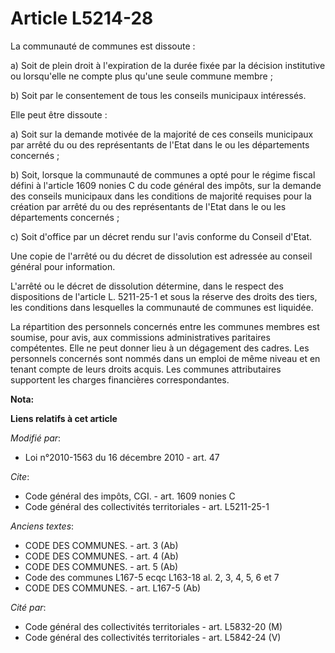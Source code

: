 # Article L5214-28

La communauté de communes est dissoute : 

a) Soit de plein droit à l'expiration de la durée fixée par la décision institutive ou lorsqu'elle ne compte plus qu'une
seule commune membre ; 

b) Soit par le consentement de tous les conseils municipaux intéressés. 

Elle peut être dissoute : 

a) Soit sur la demande motivée de la majorité de ces conseils municipaux par arrêté du ou des représentants de l'Etat dans le
ou les départements concernés ; 

b) Soit, lorsque la communauté de communes a opté pour le régime fiscal défini à l'article 1609 nonies C du code général des
impôts, sur la demande des conseils municipaux dans les conditions de majorité requises pour la création par arrêté du ou des
représentants de l'Etat dans le ou les départements concernés ; 

c) Soit d'office par un décret rendu sur l'avis conforme du Conseil d'Etat.

Une copie de l'arrêté ou du décret de dissolution est adressée au conseil général pour information. 

L'arrêté ou le décret de dissolution détermine, dans le respect des dispositions de l'article L. 5211-25-1 et sous la réserve
des droits des tiers, les conditions dans lesquelles la communauté de communes est liquidée. 

La répartition des personnels concernés entre les communes membres est soumise, pour avis, aux commissions administratives
paritaires compétentes. Elle ne peut donner lieu à un dégagement des cadres. Les personnels concernés sont nommés dans un
emploi de même niveau et en tenant compte de leurs droits acquis. Les communes attributaires supportent les charges
financières correspondantes.

**Nota:**



**Liens relatifs à cet article**

_Modifié par_:

  - Loi n°2010-1563 du 16 décembre 2010 - art. 47

_Cite_:

  - Code général des impôts, CGI. - art. 1609 nonies C
  - Code général des collectivités territoriales - art. L5211-25-1

_Anciens textes_:

  - CODE DES COMMUNES. - art. 3 (Ab)
  - CODE DES COMMUNES. - art. 4 (Ab)
  - CODE DES COMMUNES. - art. 5 (Ab)
  - Code des communes L167-5 ecqc L163-18 al. 2, 3, 4, 5, 6 et 7
  - CODE DES COMMUNES. - art. L167-5 (Ab)

_Cité par_:

  - Code général des collectivités territoriales - art. L5832-20 (M)
  - Code général des collectivités territoriales - art. L5842-24 (V)
